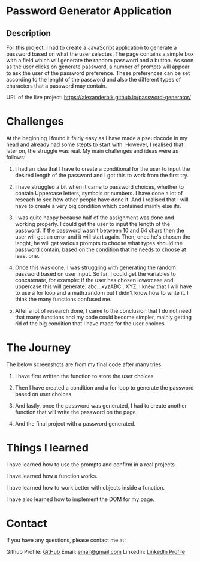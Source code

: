 # Password Generator Application

## Description
For this project, I had to create a JavaScript application to generate a password based on what the user selectes. The page contains a simple box with a field which will generate the random password and a button. As soon as the user clicks on generate password, a number of prompts will appear to ask the user of the password preference. These preferences can be set according to the lenght of the password and also the different types of characters that a password may contain.

URL of the live project: https://alexanderblk.github.io/password-generator/

# Challenges

At the beginning I found it fairly easy as I have made a pseudocode in my head and already had some stepts to start with. However, I realised that later on, the struggle was real. My main challenges and ideas were as follows:

1. I had an idea that I have to create a conditional for the user to input the desired length of the password and I got this to work from the first try.

2. I have struggled a bit when it came to password choices, whether to contain Uppercase letters, symbols or numbers. I have done a lot of reseach to see how other people have done it. And I realised that I will have to create a very big condition which contained mainly else ifs.

3. I was quite happy because half of the assignment was done and working properly. I could get the user to input the length of the password. If the password wasn't between 10 and 64 chars then the user will get an error and it will start again. Then, once he's chosen the lenght, he will get various prompts to choose what types should the password contain, based on the condition that he needs to choose at least one.

4. Once this was done, I was struggling with generating the random password based on user input. So far, I could get the variables to concatenate, for example: if the user has chosen lowercase and uppercase this will generate: abc...xyzABC...XYZ. I knew that I will have to use a for loop and a math.random but I didn't know how to write it. I think the many functions confused me.

5. After a lot of research done, I came to the conclusion that I do not need that many functions and my code could become simpler, mainly getting rid of the big condition that I have made for the user choices.

# The Journey

The below screenshots are from my final code after many tries

1. I have first written the function to store the user choices

2. Then I have created a condition and a for loop to generate the password based on user choices

3. And lastly, once the password was generated, I had to create another function that will write the password on the page

4. And the final project with a password generated.


# Things I learned

I have learned how to use the prompts and confirm in a real projects.

I have learned how a function works.

I have learned how to work better with objects inside a function.

I have also learned how to implement the DOM for my page.

# Contact

If you have any questions, please contact me at:

Github Profile: [GitHub](https://github.com/alexanderblk)
Email: email@gmail.com
LinkedIn: [LinkedIn Profile](https://www.linkedin.com/in/alexandru-dumitru-a02719188/)
